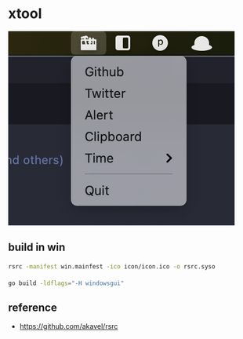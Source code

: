 # xtool

![](screenshot.png)


## build in win


```bash
rsrc -manifest win.mainfest -ico icon/icon.ico -o rsrc.syso

go build -ldflags="-H windowsgui"
```

## reference

- https://github.com/akavel/rsrc

